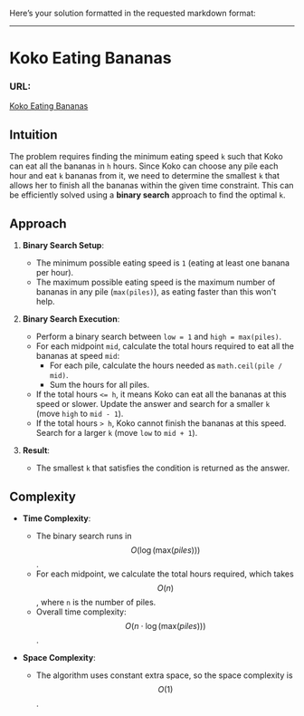 Here’s your solution formatted in the requested markdown format:

---

# Koko Eating Bananas

### URL:
[Koko Eating Bananas](https://leetcode.com/problems/koko-eating-bananas/description/)

## Intuition
The problem requires finding the minimum eating speed `k` such that Koko can eat all the bananas in `h` hours. Since Koko can choose any pile each hour and eat `k` bananas from it, we need to determine the smallest `k` that allows her to finish all the bananas within the given time constraint. This can be efficiently solved using a **binary search** approach to find the optimal `k`.

## Approach
1. **Binary Search Setup**:
   - The minimum possible eating speed is `1` (eating at least one banana per hour).
   - The maximum possible eating speed is the maximum number of bananas in any pile (`max(piles)`), as eating faster than this won't help.

2. **Binary Search Execution**:
   - Perform a binary search between `low = 1` and `high = max(piles)`.
   - For each midpoint `mid`, calculate the total hours required to eat all the bananas at speed `mid`:
     - For each pile, calculate the hours needed as `math.ceil(pile / mid)`.
     - Sum the hours for all piles.
   - If the total hours `<= h`, it means Koko can eat all the bananas at this speed or slower. Update the answer and search for a smaller `k` (move `high` to `mid - 1`).
   - If the total hours `> h`, Koko cannot finish the bananas at this speed. Search for a larger `k` (move `low` to `mid + 1`).

3. **Result**:
   - The smallest `k` that satisfies the condition is returned as the answer.

## Complexity
- **Time Complexity**:
  - The binary search runs in $$O(\log(\text{max}(piles)))$$.
  - For each midpoint, we calculate the total hours required, which takes $$O(n)$$, where `n` is the number of piles.
  - Overall time complexity: $$O(n \cdot \log(\text{max}(piles)))$$.

- **Space Complexity**:
  - The algorithm uses constant extra space, so the space complexity is $$O(1)$$.
